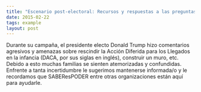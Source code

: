 ```yaml
---
title: "Escenario post-electoral: Recursos y respuestas a las preguntas más comunes"
date: 2015-02-22
tags: example
layout: post
---
```


Durante su campaña, el presidente electo Donald Trump hizo comentarios agresivos y amenazas  sobre rescindir la Acción Diferida para los Llegados en la infancia (DACA, por sus siglas en inglés), construir un muro, etc. Debido a esto muchas familias se sienten atemorizadas y confundidas. Enfrente a tanta incertidumbre le sugerimos mantenerse informada/o y  le recordamos que SABEResPODER entre otras organizaciones están aquí para ayudarle.
